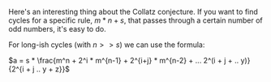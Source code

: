 Here's an interesting thing about the Collatz conjecture. If you want to find cycles for a specific rule, $m * n + s$, that passes through a certain number of odd numbers, it's easy to do. 

For long-ish cycles (with $n >> s$) we can use the formula:

$a = s * \frac{m^n + 2^i * m^{n-1} + 2^{i+j} * m^{n-2} + ... 2^(i + j + .. y)}{2^{i + j .. y + z}}$
